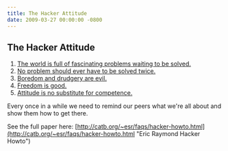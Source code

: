 ```yaml
---
title: The Hacker Attitude
date: 2009-03-27 00:00:00 -0800
---
```


The Hacker Attitude
--------------
1. [The world is full of fascinating problems waiting to be solved.](http://catb.org/~esr/faqs/hacker-howto.html#believe1 "The world is full of fascinating problems waiting to be solved.")
2. [No problem should ever have to be solved twice.](http://catb.org/~esr/faqs/hacker-howto.html#believe2 "No problem should ever have to be solved twice.")
3. [Boredom and drudgery are evil.](http://catb.org/~esr/faqs/hacker-howto.html#believe3 "Boredom and drudgery are evil.")
4. [Freedom is good.](http://catb.org/~esr/faqs/hacker-howto.html#believe4 "Freedom is good.")
5. [Attitude is no substitute for competence.](http://catb.org/~esr/faqs/hacker-howto.html#believe5 "Attitude is no substitute for competence.")

Every once in a while we need to remind our peers what we're all about and show them how to get there.

See the full paper here:
[http://catb.org/~esr/faqs/hacker-howto.html](http://catb.org/~esr/faqs/hacker-howto.html "Eric Raymond Hacker Howto")